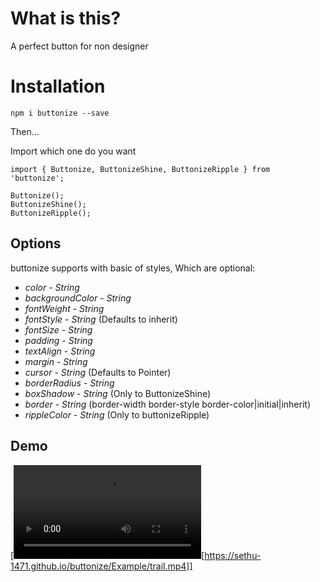 # What is this?

A perfect button for non designer

# Installation

`npm i buttonize --save`

Then...

Import which one do you want
```
import { Buttonize, ButtonizeShine, ButtonizeRipple } from 'buttonize';

Buttonize();
ButtonizeShine();
ButtonizeRipple();
```

## Options

buttonize supports with basic of styles, Which are optional:

*   *color* - _String_
*   *backgroundColor* - _String_
*   *fontWeight* - _String_
*   *fontStyle* - _String_ (Defaults to inherit)
*   *fontSize* - _String_
*   *padding* - _String_
*   *textAlign* - _String_
*   *margin* - _String_
*   *cursor* - _String_ (Defaults to Pointer)
*   *borderRadius* - _String_
*   *boxShadow* - _String_ (Only to ButtonizeShine)
*   *border* - _String_ (border-width border-style border-color|initial|inherit)
*   *rippleColor* - _String_ (Only to buttonizeRipple)

## Demo

[![Demo CountPages alpha](https://sethu-1471.github.io/buttonize/Example/trail.mp4)[https://sethu-1471.github.io/buttonize/Example/trail.mp4]]